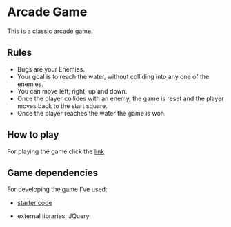 # Arcade Game
This is a classic arcade game.


## Rules

* Bugs are your Enemies. 
* Your goal is to reach the water, without colliding into any one of the enemies. 
* You can move left, right, up and down. 
* Once the player collides with an enemy, the game is reset and the player moves back to the start square. 
* Once the player reaches the water the game is won.


## How to play

For playing the game click the [link](https://krisrud.github.io/arcade-game/)


## Game dependencies

For developing the game I've used:

* [starter code](https://github.com/udacity/frontend-nanodegree-arcade-game)

* external libraries: JQuery
